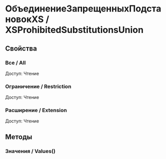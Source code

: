 
# ОбъединениеЗапрещенныхПодстановокXS / XSProhibitedSubstitutionsUnion

## Свойства
    
### Все / All
Доступ: Чтение
### Ограничение / Restriction
Доступ: Чтение
### Расширение / Extension
Доступ: Чтение
## Методы
    
### Значения / Values()
    